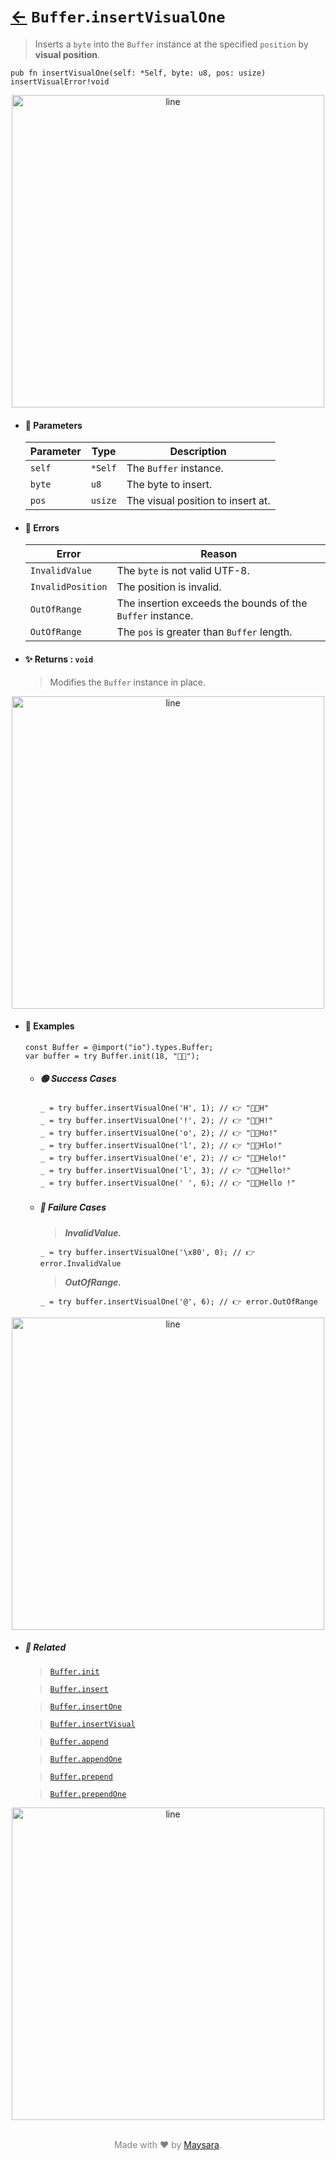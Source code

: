 # [←](../Buffer.md) `Buffer`.`insertVisualOne`

> Inserts a `byte` into the `Buffer` instance at the specified `position` by **visual position**.

```zig
pub fn insertVisualOne(self: *Self, byte: u8, pos: usize) insertVisualError!void
```


<div align="center">
<img src="https://raw.githubusercontent.com/Super-ZIG/io/refs/heads/main/dist/img/md/line.png" alt="line" style="width:500px;"/>
</div>

- #### 🧩 Parameters

    | Parameter | Type    | Description                       |
    | --------- | ------- | --------------------------------- |
    | `self`    | `*Self` | The `Buffer` instance.            |
    | `byte`    | `u8`    | The byte to insert.               |
    | `pos`     | `usize` | The visual position to insert at. |

- #### 🚫 Errors
    
    | Error             | Reason                                                     |
    | ----------------- | ---------------------------------------------------------- |
    | `InvalidValue`    | The `byte` is not valid UTF-8.                             |
    | `InvalidPosition` | The position is invalid.                                   |
    | `OutOfRange`      | The insertion exceeds the bounds of the `Buffer` instance. |
    | `OutOfRange`      | The `pos` is greater than `Buffer` length.                 |

- #### ✨ Returns : `void`

    > Modifies the `Buffer` instance in place.

<div align="center">
<img src="https://raw.githubusercontent.com/Super-ZIG/io/refs/heads/main/dist/img/md/line.png" alt="line" style="width:500px;"/>
</div>

- #### 🧪 Examples

    ```zig
    const Buffer = @import("io").types.Buffer;
    var buffer = try Buffer.init(18, "👨‍🏭");
    ```

    - ##### 🟢 Success Cases

        ```zig
        _ = try buffer.insertVisualOne('H', 1); // 👉 "👨‍🏭H"
        _ = try buffer.insertVisualOne('!', 2); // 👉 "👨‍🏭H!"
        _ = try buffer.insertVisualOne('o', 2); // 👉 "👨‍🏭Ho!"
        _ = try buffer.insertVisualOne('l', 2); // 👉 "👨‍🏭Hlo!"
        _ = try buffer.insertVisualOne('e', 2); // 👉 "👨‍🏭Helo!"
        _ = try buffer.insertVisualOne('l', 3); // 👉 "👨‍🏭Hello!"
        _ = try buffer.insertVisualOne(' ', 6); // 👉 "👨‍🏭Hello !"
        ```

    - ##### 🔴 Failure Cases
        
        > **_InvalidValue._**

        ```zig
        _ = try buffer.insertVisualOne('\x80', 0); // 👉 error.InvalidValue
        ```
        
        > **_OutOfRange._**

        ```zig
        _ = try buffer.insertVisualOne('@', 6); // 👉 error.OutOfRange
        ```

<div align="center">
<img src="https://raw.githubusercontent.com/Super-ZIG/io/refs/heads/main/dist/img/md/line.png" alt="line" style="width:500px;"/>
</div>

- ##### 🔗 Related

  > [`Buffer.init`](./init.md)

  > [`Buffer.insert`](./insert.md)

  > [`Buffer.insertOne`](./insertOne.md)

  > [`Buffer.insertVisual`](./insertVisual.md)

  > [`Buffer.append`](./append.md)

  > [`Buffer.appendOne`](./appendOne.md)

  > [`Buffer.prepend`](./prepend.md)

  > [`Buffer.prependOne`](./prependOne.md)

<div align="center">
<img src="https://raw.githubusercontent.com/Super-ZIG/io/refs/heads/main/dist/img/md/line.png" alt="line" style="width:500px;"/>
</div>

<p align="center" style="color:grey;"><br />Made with ❤️ by <a href="http://github.com/maysara-elshewehy" target="blank">Maysara</a>.</p>